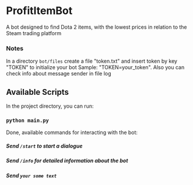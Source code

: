 # ProfitItemBot 

A bot designed to find Dota 2 items, with the lowest prices in relation to the Steam trading platform

### Notes

In a directory `bot/files` create a file "token.txt" and insert token by key "TOKEN" to initialize your bot 
Sample: "TOKEN=your_token".
Also you can check info about message sender in file log

## Available Scripts

In the project directory, you can run:

### `python main.py`

Done, available commands for interacting with the bot:
##### Send `/start` to start a dialogue
##### Send `/info` for detailed information about the bot
##### Send `your some text` 

